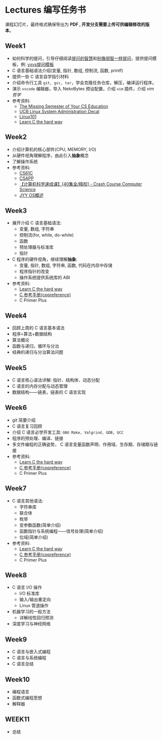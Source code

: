 # Lectures 编写任务书
课程幻灯片，最终格式确保导出为 **PDF , 开发分支需要上传可供编辑修改的版本**。
## Week1
- 如何科学的提问，引导仔细阅读[提问的智慧](https://github.com/ryanhanwu/How-To-Ask-Questions-The-Smart-Way/blob/main/README-zh_CN.md)和[别像弱智一样提问](https://github.com/tangx/Stop-Ask-Questions-The-Stupid-Ways/blob/master/README.md)，提供提问模板，例: [yxys提问模板](https://ysyx.oscc.cc/docs/2205/misc/ask.html)
- C 语言基础语法介绍(变量, 指针, 数组, 控制流, 函数, printf)
- 提供一些 C 语言自学指引材料
- 介绍命令行工具 `git, gcc, tar`，学会克隆任务仓库，解压，编译运行程序。
- 演示 `vscode` 编辑器，导入 NekoBytes 预设配置，介绍 `vim` 插件，介绍 *vim 哲学*
- 参考资料:
  - [The Missing Semester of Your CS Education](https://missing-semester-cn.github.io/)
  - [UCB Linux System Administration Decal](https://decal.ocf.berkeley.edu/)
  - [Linux101](https://101.ustclug.org/Ch01)
  - [Learn C the hard way](https://wizardforcel.gitbooks.io/lcthw/content/)

## Week2
- 介绍计算机的核心部件(CPU, MEMORY, I/O)
- 从硬件视角理解程序，由此引入**抽象**概念
- 了解操作系统
- 参考资料:
  - [CS61C](https://cs61c.org/su24/)
  - [CSAPP](https://www.cs.cmu.edu/~213/)
  - [【计算机科学速成课】[40集全/精校] - Crash Course Computer Science](https://www.bilibili.com/video/BV1EW411u7th?vd_source=699341ff80cb01917fb43665199a48dd)
  - [JYY OS概述](https://jyywiki.cn/OS/2024/)

## Week3
- 展开介绍 C 语言基础语法:
  - 变量, 数组, 字符串
  - 控制流(for, while, do-while)
  - 函数
  - 预处理器与标准库
  - 指针
- C 程序的硬件视角，继续理解**抽象**:
  - 变量, 指针, 数组, 字符串, 函数, 代码在内存中存储
  - 程序指针的改变
  - 操作系统提供系统库的 ABI
- 参考资料:
  - [Learn C the hard way](https://wizardforcel.gitbooks.io/lcthw/content/)
  - [C 参考手册(cppreference)](https://zh.cppreference.com/w/c)
  - C Primer Plus

## Week4
- 回顾上周的 C 语言基本语法
- 程序=算法+数据结构
- 算法概论
- 函数与递归，循环与分治
- 经典的递归与分治算法问题

## Week5
- C 语言核心语法详解: 指针、结构体、动态分配
- C 语言的内存分配与动态管理
- 数据结构——链表，链表的 C 语言实现

## Week6
- git 简要介绍
- C 语言复习回顾
- 介绍 C 语言必学开发工具: `GNU Make, Valgrind, GDB, GCC`
- 程序的预处理、编译、链接
- 多文件编程的正确姿势， C 语言变量函数声明、作用域、生存期、存储期与链接
- 参考资料:
  - [Learn C the hard way](https://wizardforcel.gitbooks.io/lcthw/content/)
  - [C 参考手册(cppreference)](https://zh.cppreference.com/w/c)
  - C Primer Plus

## Week7
- C 语言其他语法:
  - 字符串库
  - 联合体
  - 枚举
  - 变参数函数(简单介绍)
  - 函数指针与系统编程——信号处理(简单介绍)
  - 位域(简单介绍)
- 参考资料:
  - [Learn C the hard way](https://wizardforcel.gitbooks.io/lcthw/content/)
  - [C 参考手册(cppreference)](https://zh.cppreference.com/w/c)
  - C Primer Plus

## Week8
- C 语言 I/O 操作
  - I/O 标准库
  - 输入/输出重定向
  - Linux 管道操作
- 机器学习的一般方法
  - 详解线性回归预测
- 深度学习与神经网络

## Week9
- C 语言与嵌入式编程
- C 语言与系统编程
- C 语言总结

## Week10
- 编程语言
- 函数式编程思想
- 解释器

## WEEK11
- 总结

